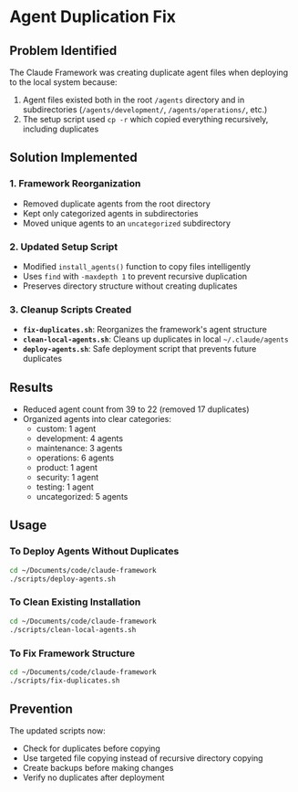# Agent Duplication Fix

## Problem Identified
The Claude Framework was creating duplicate agent files when deploying to the local system because:
1. Agent files existed both in the root `/agents` directory and in subdirectories (`/agents/development/`, `/agents/operations/`, etc.)
2. The setup script used `cp -r` which copied everything recursively, including duplicates

## Solution Implemented

### 1. Framework Reorganization
- Removed duplicate agents from the root directory
- Kept only categorized agents in subdirectories
- Moved unique agents to an `uncategorized` subdirectory

### 2. Updated Setup Script
- Modified `install_agents()` function to copy files intelligently
- Uses `find` with `-maxdepth 1` to prevent recursive duplication
- Preserves directory structure without creating duplicates

### 3. Cleanup Scripts Created
- **`fix-duplicates.sh`**: Reorganizes the framework's agent structure
- **`clean-local-agents.sh`**: Cleans up duplicates in local `~/.claude/agents`
- **`deploy-agents.sh`**: Safe deployment script that prevents future duplicates

## Results
- Reduced agent count from 39 to 22 (removed 17 duplicates)
- Organized agents into clear categories:
  - custom: 1 agent
  - development: 4 agents
  - maintenance: 3 agents
  - operations: 6 agents
  - product: 1 agent
  - security: 1 agent
  - testing: 1 agent
  - uncategorized: 5 agents

## Usage

### To Deploy Agents Without Duplicates
```bash
cd ~/Documents/code/claude-framework
./scripts/deploy-agents.sh
```

### To Clean Existing Installation
```bash
cd ~/Documents/code/claude-framework
./scripts/clean-local-agents.sh
```

### To Fix Framework Structure
```bash
cd ~/Documents/code/claude-framework
./scripts/fix-duplicates.sh
```

## Prevention
The updated scripts now:
- Check for duplicates before copying
- Use targeted file copying instead of recursive directory copying
- Create backups before making changes
- Verify no duplicates after deployment